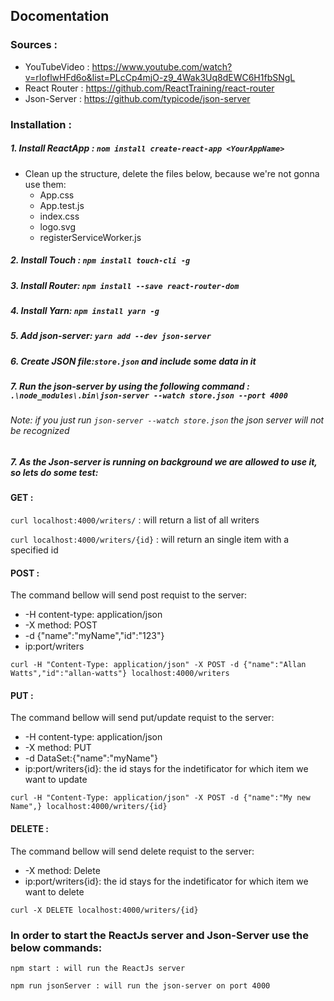 ## Docomentation

 ### Sources : 
   * YouTubeVideo : https://www.youtube.com/watch?v=rIoflwHFd6o&list=PLcCp4mjO-z9_4Wak3Uq8dEWC6H1fbSNgL
   * React Router : https://github.com/ReactTraining/react-router
   * Json-Server  : https://github.com/typicode/json-server
### Installation : 

##### 1. Install ReactApp : `nom install create-react-app <YourAppName>`
  - Clean up the structure, delete the files below, because we're not gonna use them:
    * App.css
    * App.test.js
    * index.css
    * logo.svg
    * registerServiceWorker.js
    
##### 2. Install Touch : `npm install touch-cli -g`
##### 3. Install Router: `npm install --save react-router-dom`
##### 4. Install Yarn: `npm install yarn -g`
##### 5. Add json-server: `yarn add --dev json-server`
##### 6. Create JSON file:`store.json` and include some data in it
##### 7. Run the json-server by using the following command : `.\node_modules\.bin\json-server --watch store.json --port 4000`

  ###### Note: if you just run `json-server --watch store.json` the json server will not be recognized


##### 7. As the Json-server is running on background we are allowed to use it, so lets do some test:
#### GET :
   `curl localhost:4000/writers/` : will return a list of all writers
   
   `curl localhost:4000/writers/{id}` : will return an single item with a specified id  
  
#### POST :
  The command bellow will send post requist to the server: 
   * -H content-type: application/json
   * -X method: POST
   * -d {"name":"myName","id":"123"}
   * ip:port/writers
   
   `curl -H "Content-Type: application/json" -X POST -d {"name":"Allan Watts","id":"allan-watts"} localhost:4000/writers`
  
  #### PUT :
  The command bellow will send put/update requist to the server: 
   * -H content-type: application/json
   * -X method: PUT 
   * -d DataSet:{"name":"myName"}
   * ip:port/writers{id}: the id stays for the indetificator for which item we want to update
   
  `curl -H "Content-Type: application/json" -X POST -d {"name":"My new Name",} localhost:4000/writers/{id}`
  
  #### DELETE :
  The command bellow will send delete requist to the server:
   * -X method: Delete 
   * ip:port/writers{id}: the id stays for the indetificator for which item we want to delete
   
  `curl -X DELETE localhost:4000/writers/{id}`
  
  ### In order to start the ReactJs server and Json-Server use the below commands:
  
  `npm start : will run the ReactJs server`
  
  `npm run jsonServer : will run the json-server on port 4000`
###

